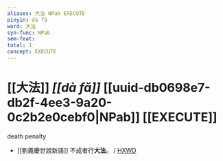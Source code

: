 ```yaml
---
aliases: 大法 NPab EXECUTE
pinyin: dà fǎ
word: 大法
syn-func: NPab
sem-feat: 
total: 1
concept: EXECUTE 
---
```

# [[大法]] *[[dà fǎ]]*  [[uuid-db0698e7-db2f-4ee3-9a20-0c2b2e0cebf0|NPab]] [[EXECUTE]]
death penalty
 - [[劉義慶世說新語]] 不成者行**大法**。
                     / [HXWD](https://hxwd.org/textview.html?location=KR3l0002_tls_004-66a.2)